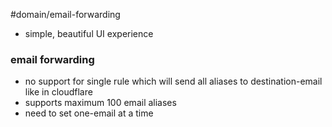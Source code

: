 #domain/email-forwarding

- simple, beautiful UI experience
### email forwarding
- no support for single rule which will send all aliases to destination-email like in cloudflare
- supports maximum 100 email aliases
- need to set one-email at a time